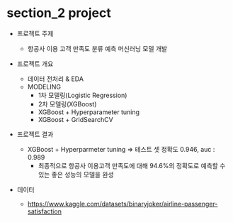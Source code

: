 # section_2 project

* 프로젝트 주제
  - 항공사 이용 고객 만족도 분류 예측 머신러닝 모델 개발
  
* 프로젝트 개요
  - 데이터 전처리 & EDA
  - MODELING
    - 1차 모델링(Logistic Regression)
    - 2차 모델링(XGBoost)
    - XGBoost + Hyperparameter tuning
    - XGBoost + GridSearchCV
  
* 프로젝트 결과
  - XGBoost + Hyperparmeter tuning => 테스트 셋 정확도 0.946, auc : 0.989
    - 최종적으로 항공사 이용고객 만족도에 대해 94.6%의 정확도로 예측할 수 있는 좋은 성능의 모델을 완성
    
* 데이터
  - https://www.kaggle.com/datasets/binaryjoker/airline-passenger-satisfaction
